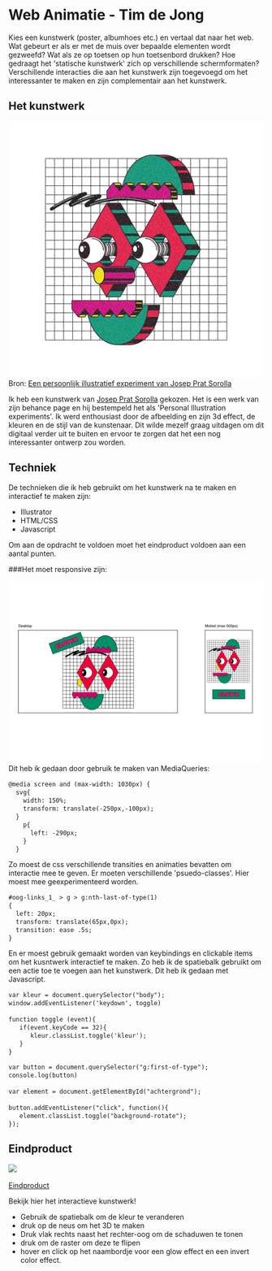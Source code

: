 # Web Animatie - Tim de Jong

Kies een kunstwerk (poster, albumhoes etc.) en vertaal dat naar het web. Wat gebeurt er als er met de muis over bepaalde elementen wordt gezweefd? Wat als ze op toetsen op hun toetsenbord drukken? Hoe gedraagt het 'statische kunstwerk' zich  op verschillende schermformaten? 
Verschillende interacties die aan het kunstwerk zijn toegevoegd om het  interessanter te maken en zijn complementair aan het kunstwerk.


## Het kunstwerk

![Gekozen werk](afbeelding.jpg)
Bron: [Een persoonlijk illustratief experiment van Josep Prat Sorolla](https://www.behance.net/gallery/14475801/Personal-illustration-experiments)

Ik heb een kunstwerk van [Josep Prat Sorolla](https://www.behance.net/gallery/14475801/Personal-illustration-experiments) gekozen. Het is een werk van zijn behance page en hij bestempeld het als 'Personal Illustration experiments'. Ik werd enthousiast door de afbeelding en zijn 3d effect, de kleuren en de stijl van de kunstenaar. Dit wilde mezelf graag uitdagen om dit digitaal verder uit te buiten en ervoor te zorgen dat het een nog interessanter ontwerp zou worden.

## Techniek

De technieken die ik heb gebruikt om het kunstwerk na te maken en interactief te maken zijn:
* Illustrator
* HTML/CSS
* Javascript

Om aan de opdracht te voldoen moet het eindproduct voldoen aan een aantal punten.

###Het moet responsive zijn:

![responsive](responsive.png)
Dit heb ik gedaan door gebruik te maken van MediaQueries:
```
@media screen and (max-width: 1030px) {
  svg{
    width: 150%;
    transform: translate(-250px,-100px);
  }
    p{
      left: -290px;
    }
  }
```

Zo moest de css verschillende transities en animaties bevatten om interactie mee te geven. Er moeten verschillende 'psuedo-classes'. Hier moest mee geexperimenteerd worden.
```
#oog-links_1_ > g > g:nth-last-of-type(1)
{
  left: 20px;
  transform: translate(65px,0px);
  transition: ease .5s;
}
```

En er moest gebruik gemaakt worden van keybindings en clickable items om het kusntwerk interactief te maken. Zo heb ik de spatiebalk gebruikt om een actie toe te voegen aan het kunstwerk. Dit heb ik gedaan met Javascript.

```
var kleur = document.querySelector("body");
window.addEventListener('keydown', toggle)

function toggle (event){
   if(event.keyCode == 32){
      kleur.classList.toggle('kleur');
   }
}

```
```
var button = document.querySelector("g:first-of-type");
console.log(button)

var element = document.getElementById("achtergrond");

button.addEventListener("click", function(){
   element.classList.toggle("background-rotate");
});

```

## Eindproduct

![](invert.gif)


[Eindproduct](https://timdej0ng.github.io/web-animation-19-20/index.html) 

Bekijk hier het interactieve kunstwerk!
* Gebruik de spatiebalk om de kleur te veranderen
* druk op de neus om het 3D te maken
* Druk vlak rechts naast het rechter-oog om de schaduwen te tonen
* druk om de raster om deze te flipen
* hover en click op het naambordje voor een glow effect en een invert color effect.


